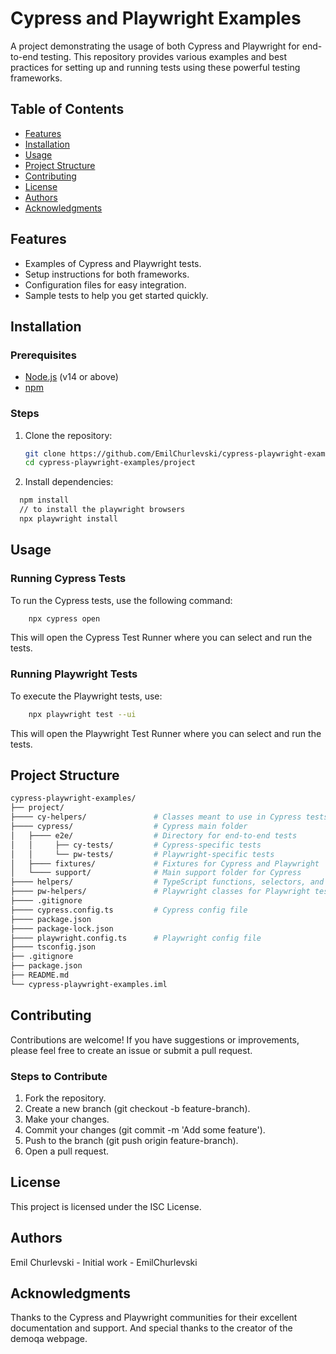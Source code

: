 # Cypress and Playwright Examples

A project demonstrating the usage of both Cypress and Playwright for end-to-end testing.
This repository provides various examples and best practices for setting up and running tests using these powerful testing frameworks.

## Table of Contents

- [Features](#features)
- [Installation](#installation)
- [Usage](#usage)
- [Project Structure](#project-structure)
- [Contributing](#contributing)
- [License](#license)
- [Authors](#authors)
- [Acknowledgments](#acknowledgments)

## Features

- Examples of Cypress and Playwright tests.
- Setup instructions for both frameworks.
- Configuration files for easy integration.
- Sample tests to help you get started quickly.

## Installation

### Prerequisites

- [Node.js](https://nodejs.org/) (v14 or above)
- [npm](https://www.npmjs.com/)

### Steps

1. Clone the repository:

   ```bash
   git clone https://github.com/EmilChurlevski/cypress-playwright-examples.git
   cd cypress-playwright-examples/project
   ```
2. Install dependencies:
```bash
  npm install
  // to install the playwright browsers
  npx playwright install
```

## Usage

### Running Cypress Tests

To run the Cypress tests, use the following command:
```bash
    npx cypress open
```
This will open the Cypress Test Runner where you can select and run the tests.

### Running Playwright Tests

To execute the Playwright tests, use:
```bash
    npx playwright test --ui
```
This will open the Playwright Test Runner where you can select and run the tests.

## Project Structure
```bash
cypress-playwright-examples/
├── project/
├──── cy-helpers/               # Classes meant to use in Cypress tests
├──── cypress/                  # Cypress main folder
│   ├──── e2e/                  # Directory for end-to-end tests
│   │     ├── cy-tests/         # Cypress-specific tests
│   │     └── pw-tests/         # Playwright-specific tests
│   ├──── fixtures/             # Fixtures for Cypress and Playwright
│   └──── support/              # Main support folder for Cypress
├──── helpers/                  # TypeScript functions, selectors, and models
├──── pw-helpers/               # Playwright classes for Playwright tests
├──── .gitignore
├──── cypress.config.ts         # Cypress config file
├──── package.json 
├──── package-lock.json
├──── playwright.config.ts      # Playwright config file
├──── tsconfig.json
├── .gitignore
├── package.json
├── README.md
└── cypress-playwright-examples.iml

```

## Contributing

Contributions are welcome! If you have suggestions or improvements, please feel free to create an issue or submit a pull request.

### Steps to Contribute
1. Fork the repository.
2. Create a new branch (git checkout -b feature-branch).
3. Make your changes.
4. Commit your changes (git commit -m 'Add some feature').
5. Push to the branch (git push origin feature-branch).
6. Open a pull request.

## License

This project is licensed under the ISC License. 

## Authors

Emil Churlevski - Initial work - EmilChurlevski

## Acknowledgments

Thanks to the Cypress and Playwright communities for their excellent documentation and support.
And special thanks to the creator of the demoqa webpage.
